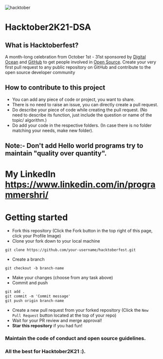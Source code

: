 
![hacktober](https://user-images.githubusercontent.com/73641466/135753072-1416b24c-cef1-4d31-96ed-6188df76f1e2.jpg)
# Hacktober2K21-DSA

## What is Hacktoberfest?
A month-long celebration from October 1st - 31st sponsored by [Digital Ocean](https://hacktoberfest.digitalocean.com/) and [GitHub](https://github.com/blog/2433-celebrate-open-source-this-october-with-hacktoberfest) to get people involved in [Open Source](https://github.com/open-source). Create your very first pull request to any public repository on GitHub and contribute to the open source developer community  

## How to contribute to this project

* You can add any piece of code or project, you want to share.
* There is no need to raise an issue, you can directly create a pull request.
* Do describe your piece of code while creating the pull request. (No need to describe its function, just include the question or name of the topic/ algorithm.)
* Do add your code in the respective folders. (In case there is no folder matching your needs, make new folder).

## Note:- Don't add Hello world programs try to maintain **"quality over quantity".**

# My LinkedIn https://www.linkedin.com/in/programmershri/ 

# Getting started

* Fork this repository (Click the Fork button in the top right of this page, click your Profile Image)
* Clone your fork down to your local machine

```markdown
git clone https://github.com/your-username/hacktoberfest.git
```

* Create a branch

```markdown
git checkout -b branch-name
```

* Make your changes (choose from any task above)
* Commit and push

```markdown
git add .
git commit -m 'Commit message'
git push origin branch-name
```

* Create a new pull request from your forked repository (Click the `New Pull Request` button located at the top of your repo)
* Wait for your PR review and merge approval!
* __Star this repository__ if you had fun!

### **Maintain the code of conduct and open source guidelines.**

### All the best for Hacktober2K21 :).
